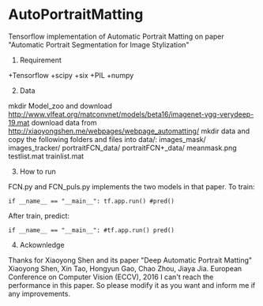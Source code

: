 # AutoPortraitMatting
Tensorflow implementation of Automatic Portrait Matting on paper "Automatic Portrait Segmentation for Image Stylization"

1. Requirement

+Tensorflow
+scipy
+six
+PIL
+numpy

2. Data

mkdir Model_zoo and download http://www.vlfeat.org/matconvnet/models/beta16/imagenet-vgg-verydeep-19.mat
download data from http://xiaoyongshen.me/webpages/webpage_automatting/
mkdir data and copy the following folders and files into data/:
  images_mask/
  images_tracker/
  portraitFCN_data/
  portraitFCN+_data/
  meanmask.png
  testlist.mat
  trainlist.mat

3. How to run

FCN.py and FCN_puls.py implements the two models in that paper.
To train:

`
  if __name__ == "__main__":
      tf.app.run()
      #pred()
`

After train, predict:

`
  if __name__ == "__main__":
      #tf.app.run()
      pred()
`

4. Ackownledge

Thanks for Xiaoyong Shen and its paper
"Deep Automatic Portrait Matting" Xiaoyong Shen, Xin Tao, Hongyun Gao, Chao Zhou, Jiaya Jia. European Conference on Computer Vision (ECCV), 2016
I can't reach the performance in this paper. So please modify it as you want and inform me if any improvements.
